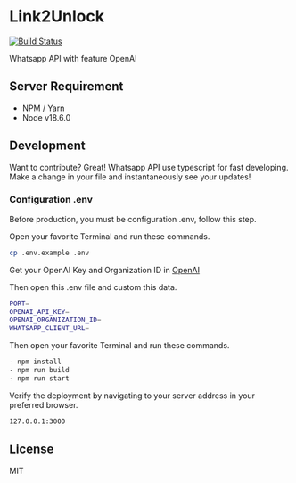 # Link2Unlock
[![Build Status](https://travis-ci.org/joemccann/dillinger.svg?branch=master)](https://travis-ci.org/joemccann/dillinger)

Whatsapp API with feature OpenAI

## Server Requirement
- NPM / Yarn
- Node v18.6.0

## Development
Want to contribute? Great! Whatsapp API use typescript for fast developing.
Make a change in your file and instantaneously see your updates!

### Configuration .env
Before production, you must be configuration .env, follow this step.

Open your favorite Terminal and run these commands.
```sh
cp .env.example .env
```

Get your OpenAI Key and Organization ID in [OpenAI](https://beta.openai.com/account/api-keys)

Then open this .env file and custom this data.
```sh
PORT=
OPENAI_API_KEY=
OPENAI_ORGANIZATION_ID=
WHATSAPP_CLIENT_URL=
```

Then open your favorite Terminal and run these commands.

```sh
- npm install
- npm run build
- npm run start
```

Verify the deployment by navigating to your server address in
your preferred browser.

```sh
127.0.0.1:3000
```

## License
MIT